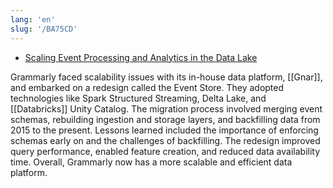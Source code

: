 ```yaml
---
lang: 'en'
slug: '/BA75CD'
---
```


- [Scaling Event Processing and Analytics in the Data Lake](https://www.grammarly.com/blog/engineering/event-store-architecture/)

Grammarly faced scalability issues with its in-house data platform, [[Gnar]], and embarked on a redesign called the Event Store. They adopted technologies like Spark Structured Streaming, Delta Lake, and [[Databricks]] Unity Catalog. The migration process involved merging event schemas, rebuilding ingestion and storage layers, and backfilling data from 2015 to the present. Lessons learned included the importance of enforcing schemas early on and the challenges of backfilling. The redesign improved query performance, enabled feature creation, and reduced data availability time. Overall, Grammarly now has a more scalable and efficient data platform.
